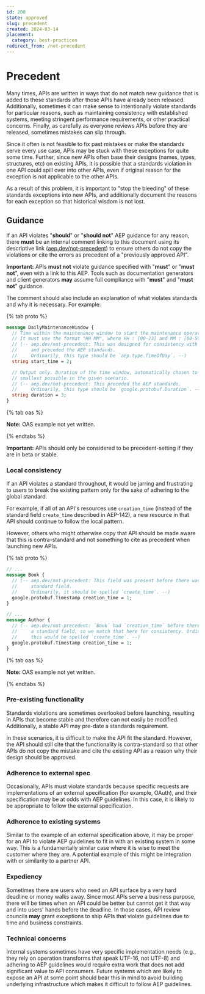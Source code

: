 ```yaml
---
id: 200
state: approved
slug: precedent
created: 2024-03-14
placement:
  category: best-practices
redirect_from: /not-precedent
---
```

# Precedent

Many times, APIs are written in ways that do not match new guidance that is
added to these standards after those APIs have already been released.
Additionally, sometimes it can make sense to intentionally violate standards
for particular reasons, such as maintaining consistency with established
systems, meeting stringent performance requirements, or other practical
concerns. Finally, as carefully as everyone reviews APIs before they are
released, sometimes mistakes can slip through.

Since it often is not feasible to fix past mistakes or make the standards serve
every use case, APIs may be stuck with these exceptions for quite some time.
Further, since new APIs often base their designs (names, types, structures,
etc) on existing APIs, it is possible that a standards violation in one API
could spill over into other APIs, even if original reason for the exception is
not applicable to the other APIs.

As a result of this problem, it is important to "stop the bleeding" of these
standards exceptions into new APIs, and additionally document the reasons for
each exception so that historical wisdom is not lost.

## Guidance

If an API violates "**should**" or "**should not**" AEP guidance for any
reason, there **must** be an internal comment linking to this document using
its descriptive link ([aep.dev/not-precedent]()) to ensure others do not copy
the violations or cite the errors as precedent of a "previously approved API".

**Important:** APIs **must not** violate guidance specified with "**must**" or
"**must not**", even with a link to this AEP. Tools such as documentation
generators and client generators **may** assume full compliance with "**must**"
and "**must not**" guidance.

The comment should also include an explanation of what violates standards and
why it is necessary. For example:

{% tab proto %}

```proto
message DailyMaintenanceWindow {
  // Time within the maintenance window to start the maintenance operations.
  // It must use the format "HH MM", where HH : [00-23] and MM : [00-59] GMT.
  // (-- aep.dev/not-precedent: This was designed for consistency with crontab,
  //     and preceded the AEP standards.
  //     Ordinarily, this type should be `aep.type.TimeOfDay`. --)
  string start_time = 2;

  // Output only. Duration of the time window, automatically chosen to be
  // smallest possible in the given scenario.
  // (-- aep.dev/not-precedent: This preceded the AEP standards.
  //     Ordinarily, this type should be `google.protobuf.Duration`. --)
  string duration = 3;
}
```

{% tab oas %}

**Note:** OAS example not yet written.

{% endtabs %}

**Important:** APIs should only be considered to be precedent-setting if they
are in beta or stable.

### Local consistency

If an API violates a standard throughout, it would be jarring and frustrating
to users to break the existing pattern only for the sake of adhering to the
global standard.

For example, if all of an API's resources use `creation_time` (instead of the
standard field `create_time` described in AEP-142), a new resource in that API
should continue to follow the local pattern.

However, others who might otherwise copy that API should be made aware that
this is contra-standard and not something to cite as precedent when launching
new APIs.

{% tab proto %}

```proto
// ...
message Book {
  // (-- aep.dev/not-precedent: This field was present before there was a
  //     standard field.
  //     Ordinarily, it should be spelled `create_time`. --)
  google.protobuf.Timestamp creation_time = 1;
}

// ...
message Author {
  // (-- aep.dev/not-precedent: `Book` had `creation_time` before there was
  //     a standard field, so we match that here for consistency. Ordinarily,
  //     this would be spelled `create_time`. --)
  google.protobuf.Timestamp creation_time = 1;
}
```

{% tab oas %}

**Note:** OAS example not yet written.

{% endtabs %}

### Pre-existing functionality

Standards violations are sometimes overlooked before launching, resulting in
APIs that become stable and therefore can not easily be modified. Additionally,
a stable API may pre-date a standards requirement.

In these scenarios, it is difficult to make the API fit the standard. However,
the API should still cite that the functionality is contra-standard so that
other APIs do not copy the mistake and cite the existing API as a reason why
their design should be approved.

### Adherence to external spec

Occasionally, APIs must violate standards because specific requests are
implementations of an external specification (for example, OAuth), and their
specification may be at odds with AEP guidelines. In this case, it is likely to
be appropriate to follow the external specification.

### Adherence to existing systems

Similar to the example of an external specification above, it may be proper for
an API to violate AEP guidelines to fit in with an existing system in some way.
This is a fundamentally similar case where it is wise to meet the customer
where they are. A potential example of this might be integration with or
similarity to a partner API.

### Expediency

Sometimes there are users who need an API surface by a very hard deadline or
money walks away. Since most APIs serve a business purpose, there will be times
when an API could be better but cannot get it that way and into users' hands
before the deadline. In those cases, API review councils **may** grant
exceptions to ship APIs that violate guidelines due to time and business
constraints.

### Technical concerns

Internal systems sometimes have very specific implementation needs (e.g., they
rely on operation transforms that speak UTF-16, not UTF-8) and adhering to AEP
guidelines would require extra work that does not add significant value to API
consumers. Future systems which are likely to expose an API at some point
should bear this in mind to avoid building underlying infrastructure which
makes it difficult to follow AEP guidelines.
